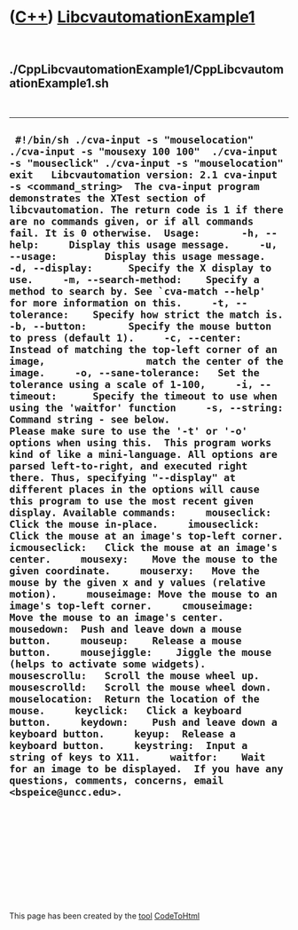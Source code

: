 
 

 

 

 

 

([C++](Cpp.md)) [LibcvautomationExample1](CppLibcvautomationExample1.md)
==========================================================================

 

./CppLibcvautomationExample1/CppLibcvautomationExample1.sh
----------------------------------------------------------

 

  ------------------------------------------------------------------------------------------------------------------------------------------------------------------------------------------------------------------------------------------------------------------------------------------------------------------------------------------------------------------------------------------------------------------------------------------------------------------------------------------------------------------------------------------------------------------------------------------------------------------------------------------------------------------------------------------------------------------------------------------------------------------------------------------------------------------------------------------------------------------------------------------------------------------------------------------------------------------------------------------------------------------------------------------------------------------------------------------------------------------------------------------------------------------------------------------------------------------------------------------------------------------------------------------------------------------------------------------------------------------------------------------------------------------------------------------------------------------------------------------------------------------------------------------------------------------------------------------------------------------------------------------------------------------------------------------------------------------------------------------------------------------------------------------------------------------------------------------------------------------------------------------------------------------------------------------------------------------------------------------------------------------------------------------------------------------------------------------------------------------------------------------------------------------------------------------------------------------------------------------------------------------------------------------------------------------------------------------------------------------------------------------------------------------------------------------------------------------------------------------------------------------------------------------------------------------------------------------------------------------
  ``  #!/bin/sh ./cva-input -s "mouselocation"  ./cva-input -s "mousexy 100 100"  ./cva-input -s "mouseclick" ./cva-input -s "mouselocation"  exit   Libcvautomation version: 2.1 cva-input -s <command_string>  The cva-input program demonstrates the XTest section of libcvautomation. The return code is 1 if there are no commands given, or if all commands fail. It is 0 otherwise.  Usage:       -h, --help:     Display this usage message.     -u, --usage:        Display this usage message.     -d, --display:      Specify the X display to use.     -m, --search-method:    Specify a method to search by. See `cva-match --help'                 for more information on this.     -t, --tolerance:    Specify how strict the match is.     -b, --button:       Specify the mouse button to press (default 1).     -c, --center:       Instead of matching the top-left corner of an image,                 match the center of the image.     -o, --sane-tolerance:   Set the tolerance using a scale of 1-100,     -i, --timeout:      Specify the timeout to use when using the 'waitfor' function     -s, --string:       Command string - see below.                 Please make sure to use the '-t' or '-o' options when using this.  This program works kind of like a mini-language. All options are parsed left-to-right, and executed right there. Thus, specifying "--display" at different places in the options will cause this program to use the most recent given display. Available commands:     mouseclick: Click the mouse in-place.     imouseclick:    Click the mouse at an image's top-left corner.     icmouseclick:   Click the mouse at an image's center.     mousexy:    Move the mouse to the given coordinate.     mouserxy:   Move the mouse by the given x and y values (relative motion).     mouseimage: Move the mouse to an image's top-left corner.     cmouseimage:    Move the mouse to an image's center.     mousedown:  Push and leave down a mouse button.     mouseup:    Release a mouse button.     mousejiggle:    Jiggle the mouse (helps to activate some widgets).     mousescrollu:   Scroll the mouse wheel up.     mousescrolld:   Scroll the mouse wheel down.     mouselocation:  Return the location of the mouse.     keyclick:   Click a keyboard button.     keydown:    Push and leave down a keyboard button.     keyup:  Release a keyboard button.     keystring:  Input a string of keys to X11.     waitfor:    Wait for an image to be displayed.  If you have any questions, comments, concerns, email <bspeice@uncc.edu>. ``
  ------------------------------------------------------------------------------------------------------------------------------------------------------------------------------------------------------------------------------------------------------------------------------------------------------------------------------------------------------------------------------------------------------------------------------------------------------------------------------------------------------------------------------------------------------------------------------------------------------------------------------------------------------------------------------------------------------------------------------------------------------------------------------------------------------------------------------------------------------------------------------------------------------------------------------------------------------------------------------------------------------------------------------------------------------------------------------------------------------------------------------------------------------------------------------------------------------------------------------------------------------------------------------------------------------------------------------------------------------------------------------------------------------------------------------------------------------------------------------------------------------------------------------------------------------------------------------------------------------------------------------------------------------------------------------------------------------------------------------------------------------------------------------------------------------------------------------------------------------------------------------------------------------------------------------------------------------------------------------------------------------------------------------------------------------------------------------------------------------------------------------------------------------------------------------------------------------------------------------------------------------------------------------------------------------------------------------------------------------------------------------------------------------------------------------------------------------------------------------------------------------------------------------------------------------------------------------------------------------------------

 

 

 

 

 

 

This page has been created by the [tool](Tools.md)
[CodeToHtml](ToolCodeToHtml.md)

